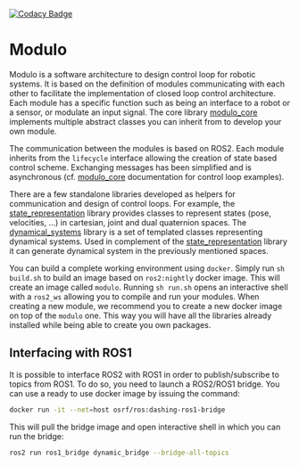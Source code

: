 [![Codacy Badge](https://api.codacy.com/project/badge/Grade/a89a7401d0aa479db3db959625cdfd65)](https://www.codacy.com/manual/buschbapti/modulo?utm_source=github.com&amp;utm_medium=referral&amp;utm_content=epfl-lasa/modulo&amp;utm_campaign=Badge_Grade)

# Modulo

Modulo is a software architecture to design control loop for robotic systems. It is based on the definition of modules communicating with each other to facilitate the implementation of closed loop control architecture. Each module has a specific function such as being an interface to a robot or a sensor, or modulate an input signal. The core library [modulo_core](./source/modulo_core) implements multiple abstract classes you can inherit from to develop your own module.

The communication between the modules is based on ROS2. Each module inherits from the `lifecycle` interface allowing the creation of state based control scheme. Exchanging messages has been simplified and is asynchronous (cf. [modulo_core](./source/modulo_core) documentation for control loop examples).

There are a few standalone libraries developed as helpers for communication and design of control loops. For example, the [state_representation](./source/lib/state_representation) library provides classes to represent states (pose, velocities, ...) in cartesian, joint and dual quaternion spaces. The [dynamical_systems](./source/lib/dynamical_systems) library is a set of templated classes representing dynamical systems. Used in complement of the [state_representation](./source/lib/state_representation) library it can generate dynamical system in the previously mentioned spaces.

You can build a complete working environment using `docker`. Simply run `sh build.sh` to build an image based on `ros2:nightly` docker image. This will create an image called `modulo`. Running `sh run.sh` opens an interactive shell with a `ros2_ws` allowing you to compile and run your modules. When creating a new module, we recommend you to create a new docker image on top of the `modulo` one. This way you will have all the libraries already installed while being able to create you own packages.

## Interfacing with ROS1

It is possible to interface ROS2 with ROS1 in order to publish/subscribe to topics from ROS1. To do so, you need to launch a ROS2/ROS1 bridge. You can use a ready to use docker image by issuing the command:

```bash
docker run -it --net=host osrf/ros:dashing-ros1-bridge
```

This will pull the bridge image and open interactive shell in which you can run the bridge:

```bash
ros2 run ros1_bridge dynamic_bridge --bridge-all-topics
```
